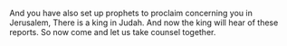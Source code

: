 And you have also set up prophets to proclaim concerning you in Jerusalem, There is a king in Judah. And now the king will hear of these reports. So now come and let us take counsel together.
